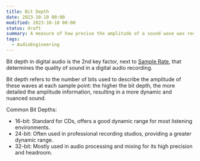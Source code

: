 ```yaml
---
title: Bit Depth
date: 2023-10-10 00:00
modified: 2023-10-10 00:00
status: draft
summary: A measure of how precise the amplitude of a sound wave was recorded
tags:
  - AudioEngineering
---
```


Bit depth in digital audio is the 2nd key factor, next to [Sample Rate](sample-rate.md), that determines the quality of sound in a digital audio recording.

Bit depth refers to the number of bits used to describe the amplitude of these waves at each sample point: the higher the bit depth, the more detailed the amplitude information, resulting in a more dynamic and nuanced sound.

Common Bit Depths:

- 16-bit: Standard for CDs, offers a good dynamic range for most listening environments.
- 24-bit: Often used in professional recording studios, providing a greater dynamic range.
- 32-bit: Mostly used in audio processing and mixing for its high precision and headroom.